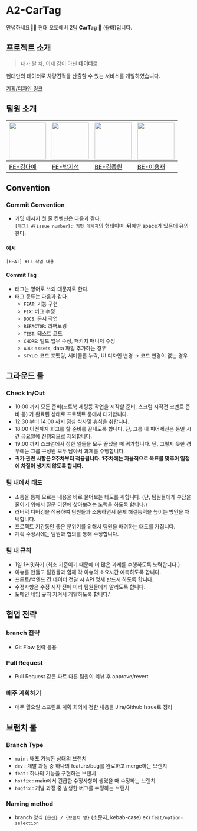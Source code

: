 # A2-CarTag
안녕하세요🙌🏻 현대 오토에버 2팀 **CarTag** 🚙 (~~칼퇴~~)입니다.

## 프로젝트 소개
> 내가 탈 차, 이제 감이 아닌 **데이터**로.

현대만의 데이터로 차량견적을 산출할 수 있는 서비스를 개발하였습니다.

[기획/디자인 링크](https://www.figma.com/file/UPMMnkNQegdhJXFuZqQqph/Car-ta-log_Hand-off?type=design&node-id=1-6&mode=design&t=sBmZzwne4kOQ0Cub-0)

## 팀원 소개
|<img src="https://avatars.githubusercontent.com/u/63107805?s=400&u=a6d46e70c79e2efbe7baf3c1f41eea4196306a63&v=4" width="100px">|<img src="https://avatars.githubusercontent.com/u/77661228?v=4" width="100px">|<img src="https://avatars.githubusercontent.com/u/43626362?v=4" width="100px">|<img src="https://item.kakaocdn.net/do/93f6fdee16edbf3cb096127b68c495bdce9463e040a07a9462a54df43e1d73f1" width="100px">| 
|--|--|--|--| 
|[FE-김다예](https://github.com/kimdaye77)|[FE-박지성](https://github.com/jijiseong)|[BE-김종원](https://github.com/tank3a)|[BE-이용재](https://github.com/dydwo0740)|


## Convention

### Commit Convention

- 커밋 메시지 첫 줄 컨벤션은 다음과 같다.    
`[태그] #{issue number}: 커밋 메시지`의 형태이며 :뒤에만 space가 있음에 유의한다.

#### 예시
`[FEAT] #1: 작업 내용`

#### Commit Tag
- 태그는 영어로 쓰되 대문자로 한다.
- 태그 종류는 다음과 같다.
    - `FEAT`: 기능 구현
    - `FIX`: 버그 수정
    - `DOCS`: 문서 작업
    - `REFACTOR`: 리팩토링
    - `TEST`: 테스트 코드
    - `CHORE`: 빌드 업무 수정, 패키지 매니저 수정
    - `ADD`: assets, data 파일 추가하는 경우
    - `STYLE`: 코드 포맷팅, 세미콜론 누락, UI 디자인 변경 &rarr; 코드 변경이 없는 경우

## 그라운드 룰
### Check In/Out
- 10:00 까지 모든 준비(노트북 세팅등 작업을 시작할 준비, 스크럼 시작전 코멘트 준비 등) 가 완료된 상태로 프로젝트 룸에서 대기합니다.
- 12:30 부터 14:00 까지 점심 식사및 휴식을 취합니다.
- 18:00 이전까지 회고를 할 준비를 끝내도록 합니다. 단, 그룹 내 피어세션은 동일 시간 금요일에 진행되므로 제외합니다.
- 19:00 까지 스크럼에서 정한 일들을 모두 끝냈을 때 귀가합니다. 단, 그렇지 못한 경우에는 그룹 구성원 모두 남아서 과제를 수행합니다.
- **귀가 관련 사항은 2주차부터 적용됩니다. 1주차에는 자율적으로 목표를 맞추어 일정에 차질이 생기지 않도록 합니다.**

### 팀 내에서 태도
- 소통을 통해 모르는 내용을 바로 물어보는 태도를 취합니다. (단, 팀원들에게 부담을 줄이기 위해서 질문 이전에 찾아보려는 노력을 하도록 합니다.)
- 러버덕 디버깅을 적용하여 팀원들과 소통하면서 문제 해결능력을 높이는 방안을 채택합니다.
- 프로젝트 기간동안 좋은 분위기를 위해서 팀원을 배려하는 태도를 가집니다.
- 계획 수정시에는 팀원과 협의를 통해 수정합니다.

### 팀 내 규칙
- 1일 1커밋하기 (최소 기준이기 때문에 더 많은 과제를 수행하도록 노력합니다.)
- 이슈를 만들고 팀원들과 함께 각 이슈의 소요시간 예측하도록 합니다.
- 프론트/백엔드 간 데이터 전달 시 API 명세 반드시 하도록 합니다.
- 수정사항은 수정 시작 전에 미리 팀원들에게 알리도록 합니다.
- 도메인 네임 규칙 지켜서 개발하도록 합니다.'

## 협업 전략
### branch 전략
- Git Flow 전략 응용

### Pull Request
- Pull Request 같은 파트 다른 팀원이 리뷰 후 approve/revert

### 매주 계획하기
- 매주 월요일 스프린트 계획 회의에 정한 내용을 Jira/Github Issue로 정리

## 브랜치 룰
### Branch Type
- `main` : 배포 가능한 상태의 브랜치
- `dev` : 개발 과정 중 하나의 feature/bug를 완료하고 merge하는 브랜치
- `feat` : 하나의 기능을 구현하는 브랜치
- `hotfix` : main에서 긴급한 수정사항이 생겼을 때 수정하는 브랜치
- `bugfix` : 개발 과정 중 발생한 버그를 수정하는 브랜치
### Naming method
- branch 양식
  `{옵션} / {브랜치 명}` (소문자, kebab-case)
  ex) `feat/option-selection`
